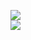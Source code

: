 [![](https://img.shields.io/badge/Made%20With-Github%20Spray-lightgrey.svg?style=for-the-badge&logo=github)](https://github.com/Annihil/github-spray#5520)  
[![](https://i.imgur.com/2DrTn0Z.gif)](https://github.com/Annihil/github-spray)